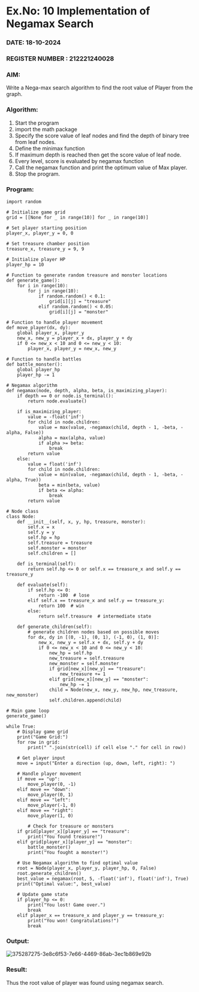 # Ex.No: 10  Implementation of Negamax Search
### DATE: 18-10-2024                                                                    
### REGISTER NUMBER : 212221240028
### AIM: 
Write a Nega-max search algorithm to find the root value of Player from the  graph.
### Algorithm:
1. Start the program
2. import the math package
3. Specify the score value of leaf nodes and find the depth of binary tree from leaf nodes.
4. Define the minimax function
5. If maximum depth is reached then get the score value of leaf node.
6. Every level, score is evaluated by negamax function 
8. Call the negamax function  and print the optimum value of Max player.
9. Stop the program. 

### Program:
```
import random

# Initialize game grid
grid = [[None for _ in range(10)] for _ in range(10)]

# Set player starting position
player_x, player_y = 0, 0

# Set treasure chamber position
treasure_x, treasure_y = 9, 9

# Initialize player HP
player_hp = 10

# Function to generate random treasure and monster locations
def generate_game():
    for i in range(10):
        for j in range(10):
            if random.random() < 0.1:
                grid[i][j] = "treasure"
            elif random.random() < 0.05:
                grid[i][j] = "monster"

# Function to handle player movement
def move_player(dx, dy):
    global player_x, player_y
    new_x, new_y = player_x + dx, player_y + dy
    if 0 <= new_x < 10 and 0 <= new_y < 10:
        player_x, player_y = new_x, new_y

# Function to handle battles
def battle_monster():
    global player_hp
    player_hp -= 1

# Negamax algorithm
def negamax(node, depth, alpha, beta, is_maximizing_player):
    if depth == 0 or node.is_terminal():
        return node.evaluate()

    if is_maximizing_player:
        value = -float('inf')
        for child in node.children:
            value = max(value, -negamax(child, depth - 1, -beta, -alpha, False))
            alpha = max(alpha, value)
            if alpha >= beta:
                break
        return value
    else:
        value = float('inf')
        for child in node.children:
            value = min(value, -negamax(child, depth - 1, -beta, -alpha, True))
            beta = min(beta, value)
            if beta <= alpha:
                break
        return value

# Node class
class Node:
    def __init__(self, x, y, hp, treasure, monster):
        self.x = x
        self.y = y
        self.hp = hp
        self.treasure = treasure
        self.monster = monster
        self.children = []

    def is_terminal(self):
        return self.hp <= 0 or self.x == treasure_x and self.y == treasure_y

    def evaluate(self):
        if self.hp <= 0:
            return -100  # lose
        elif self.x == treasure_x and self.y == treasure_y:
            return 100  # win
        else:
            return self.treasure  # intermediate state

    def generate_children(self):
        # generate children nodes based on possible moves
        for dx, dy in [(0, -1), (0, 1), (-1, 0), (1, 0)]:
            new_x, new_y = self.x + dx, self.y + dy
            if 0 <= new_x < 10 and 0 <= new_y < 10:
                new_hp = self.hp
                new_treasure = self.treasure
                new_monster = self.monster
                if grid[new_x][new_y] == "treasure":
                    new_treasure += 1
                elif grid[new_x][new_y] == "monster":
                    new_hp -= 1
                child = Node(new_x, new_y, new_hp, new_treasure, new_monster)
                self.children.append(child)

# Main game loop
generate_game()

while True:
    # Display game grid
    print("Game Grid:")
    for row in grid:
        print(" ".join(str(cell) if cell else "." for cell in row))

    # Get player input
    move = input("Enter a direction (up, down, left, right): ")

    # Handle player movement
    if move == "up":
        move_player(0, -1)
    elif move == "down":
        move_player(0, 1)
    elif move == "left":
        move_player(-1, 0)
    elif move == "right":
        move_player(1, 0)

        # Check for treasure or monsters
    if grid[player_x][player_y] == "treasure":
        print("You found treasure!")
    elif grid[player_x][player_y] == "monster":
        battle_monster()
        print("You fought a monster!")

    # Use Negamax algorithm to find optimal value
    root = Node(player_x, player_y, player_hp, 0, False)
    root.generate_children()
    best_value = negamax(root, 5, -float('inf'), float('inf'), True)
    print("Optimal value:", best_value)

    # Update game state
    if player_hp <= 0:
        print("You lost! Game over.")
        break
    elif player_x == treasure_x and player_y == treasure_y:
        print("You won! Congratulations!")
        break
```










### Output:
![375287275-3e8c6f53-7e66-4469-86ab-3ec1b869e92b](https://github.com/user-attachments/assets/f8229c1a-9cfc-43b2-b206-928ea701ab7a)



### Result:
Thus the root value of player was found using negamax search.
